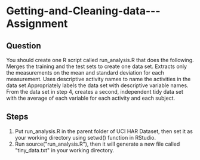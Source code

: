 # Getting-and-Cleaning-data---Assignment
## Question
You should create one R script called run_analysis.R that does the following. 
Merges the training and the test sets to create one data set.
Extracts only the measurements on the mean and standard deviation for each measurement. 
Uses descriptive activity names to name the activities in the data set
Appropriately labels the data set with descriptive variable names. 
From the data set in step 4, creates a second, independent tidy data set with the average of each variable for each activity and each subject.

## Steps
1. Put run_analysis.R in the parent folder of UCI HAR Dataset, then set it as your working directory using setwd() function in RStudio.
2. Run source("run_analysis.R"), then it will generate a new file called "tiny_data.txt" in your working directory.

